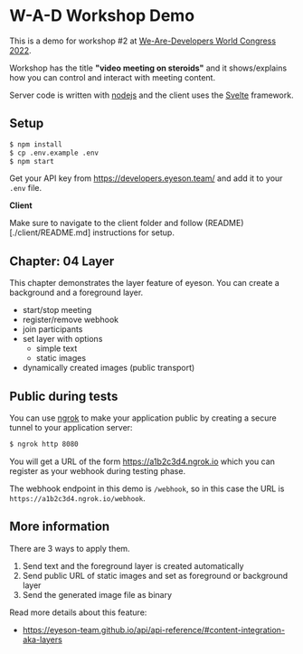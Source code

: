 # W-A-D Workshop Demo

This is a demo for workshop #2 at [We-Are-Developers World Congress 2022](https://www.wearedevelopers.com/world-congress).

Workshop has the title __"video meeting on steroids"__ and it shows/explains how you can control and interact with meeting content.

Server code is written with [nodejs](https://nodejs.dev/) and the client uses the [Svelte](https://svelte.dev/) framework.

## Setup

```sh
$ npm install
$ cp .env.example .env
$ npm start
```

Get your API key from https://developers.eyeson.team/ and add it to your `.env` file.

**Client**

Make sure to navigate to the client folder and follow (README)[./client/README.md] instructions for setup.

## Chapter: 04 Layer

This chapter demonstrates the layer feature of eyeson. You can create a background and a foreground layer.

- start/stop meeting
- register/remove webhook
- join participants
- set layer with options
  - simple text
  - static images
- dynamically created images (public transport)

 ## Public during tests

You can use [ngrok](https://ngrok.com/) to make your application public by creating a secure tunnel to your application server:

```sh
$ ngrok http 8080
```

You will get a URL of the form https://a1b2c3d4.ngrok.io which you can register as your webhook during testing phase.

The webhook endpoint in this demo is `/webhook`, so in this case the URL is `https://a1b2c3d4.ngrok.io/webhook`.

## More information

There are 3 ways to apply them.

1. Send text and the foreground layer is created automatically
2. Send public URL of static images and set as foreground or background layer
3. Send the generated image file as binary

Read more details about this feature:
- https://eyeson-team.github.io/api/api-reference/#content-integration-aka-layers
